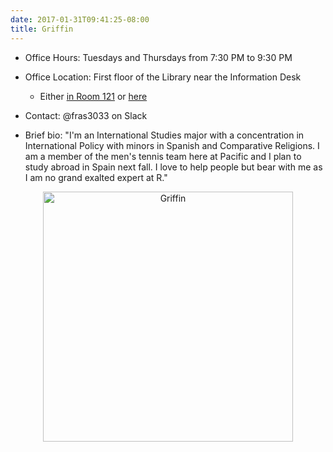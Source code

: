 ```yaml
---
date: 2017-01-31T09:41:25-08:00
title: Griffin
---
```


- Office Hours:  Tuesdays and Thursdays from 7:30 PM to 9:30 PM
- Office Location:  First floor of the Library near the Information Desk
    - Either [in Room 121](http://ismayc.github.io/soc301_s2017/img/lib1.jpg) or [here](http://ismayc.github.io/soc301_s2017/img/lib12.jpg)
- Contact: @fras3033 on Slack

- Brief bio:  "I'm an International Studies major with a concentration in International Policy with minors in Spanish and Comparative Religions. I am a member of the men's tennis team here at Pacific and I plan to study abroad in Spain next fall. I love to help people but bear with me as I am no grand exalted expert at R."  

<p style="text-align:center;"><img src="http://ismayc.github.io/soc301_s2017/img/griffin.jpg" alt="Griffin" style="width:400px"></p>